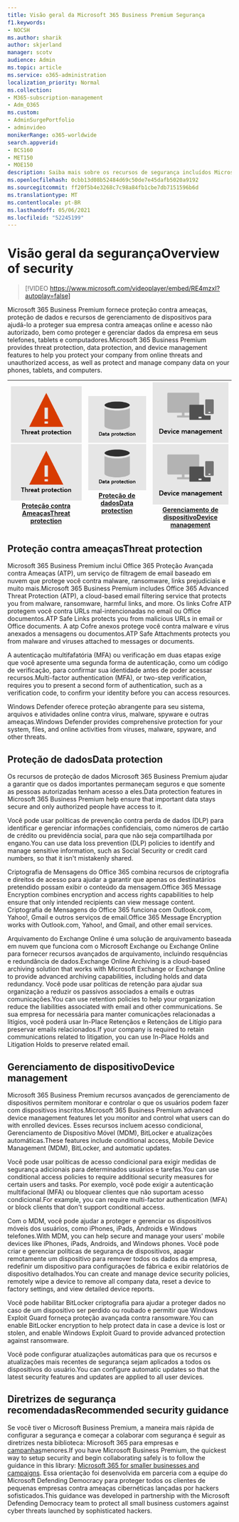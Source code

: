 ```yaml
---
title: Visão geral da Microsoft 365 Business Premium Segurança
f1.keywords:
- NOCSH
ms.author: sharik
author: skjerland
manager: scotv
audience: Admin
ms.topic: article
ms.service: o365-administration
localization_priority: Normal
ms.collection:
- M365-subscription-management
- Adm_O365
ms.custom:
- AdminSurgePortfolio
- adminvideo
monikerRange: o365-worldwide
search.appverid:
- BCS160
- MET150
- MOE150
description: Saiba mais sobre os recursos de segurança incluídos Microsoft 365 para empresas.
ms.openlocfilehash: 0cbb13d08b52484d69c50de7e45dafb5020a9192
ms.sourcegitcommit: ff20f5b4e3268c7c98a84fb1cbe7db7151596b6d
ms.translationtype: MT
ms.contentlocale: pt-BR
ms.lasthandoff: 05/06/2021
ms.locfileid: "52245199"
---
```

# <a name="overview-of-security"></a><span data-ttu-id="d882f-103">Visão geral da segurança</span><span class="sxs-lookup"><span data-stu-id="d882f-103">Overview of security</span></span>

> [!VIDEO https://www.microsoft.com/videoplayer/embed/RE4mzxI?autoplay=false]

<span data-ttu-id="d882f-104">Microsoft 365 Business Premium fornece proteção contra ameaças, proteção de dados e recursos de gerenciamento de dispositivos para ajudá-lo a proteger sua empresa contra ameaças online e acesso não autorizado, bem como proteger e gerenciar dados da empresa em seus telefones, tablets e computadores.</span><span class="sxs-lookup"><span data-stu-id="d882f-104">Microsoft 365 Business Premium provides threat protection, data protection, and device management features to help you protect your company from online threats and unauthorized access, as well as protect and manage company data on your phones, tablets, and computers.</span></span>

|<span data-ttu-id="d882f-105">![Proteção contra ameaças](../media/m365-business-security-threat-protection.png)</span><span class="sxs-lookup"><span data-stu-id="d882f-105">![Threat protection](../media/m365-business-security-threat-protection.png)</span></span><br/>[<span data-ttu-id="d882f-106">Proteção contra Ameaças</span><span class="sxs-lookup"><span data-stu-id="d882f-106">Threat protection</span></span>](#threat-protection)|<span data-ttu-id="d882f-107">![Colaborar com um cliente](../media/m365-business-security-data-protection.png)</span><span class="sxs-lookup"><span data-stu-id="d882f-107">![Collaborate with a client](../media/m365-business-security-data-protection.png)</span></span> <br/>[<span data-ttu-id="d882f-108">Proteção de dados</span><span class="sxs-lookup"><span data-stu-id="d882f-108">Data protection</span></span>](#data-protection) | <span data-ttu-id="d882f-109">![Gerenciamento de dispositivos](../media/m365-business-security-device-management.png)</span><span class="sxs-lookup"><span data-stu-id="d882f-109">![Device management](../media/m365-business-security-device-management.png)</span></span> <br/>[<span data-ttu-id="d882f-110">Gerenciamento de dispositivo</span><span class="sxs-lookup"><span data-stu-id="d882f-110">Device management</span></span>](#device-management) |
|--|--|--|

## <a name="threat-protection"></a><span data-ttu-id="d882f-111">Proteção contra ameaças</span><span class="sxs-lookup"><span data-stu-id="d882f-111">Threat protection</span></span>

<span data-ttu-id="d882f-112">Microsoft 365 Business Premium inclui Office 365 Proteção Avançada contra Ameaças (ATP), um serviço de filtragem de email baseado em nuvem que protege você contra malware, ransomware, links prejudiciais e muito mais.</span><span class="sxs-lookup"><span data-stu-id="d882f-112">Microsoft 365 Business Premium includes Office 365 Advanced Threat Protection (ATP), a cloud-based email filtering service that protects you from malware, ransomware, harmful links, and more.</span></span> <span data-ttu-id="d882f-113">Os links Cofre ATP protegem você contra URLs mal-intencionadas no email ou Office documentos.</span><span class="sxs-lookup"><span data-stu-id="d882f-113">ATP Safe Links protects you from malicious URLs in email or Office documents.</span></span> <span data-ttu-id="d882f-114">A atp Cofre anexos protege você contra malware e vírus anexados a mensagens ou documentos.</span><span class="sxs-lookup"><span data-stu-id="d882f-114">ATP Safe Attachments protects you from malware and viruses attached to messages or documents.</span></span>

<span data-ttu-id="d882f-115">A autenticação multifafatória (MFA) ou verificação em duas etapas exige que você apresente uma segunda forma de autenticação, como um código de verificação, para confirmar sua identidade antes de poder acessar recursos.</span><span class="sxs-lookup"><span data-stu-id="d882f-115">Multi-factor authentication (MFA), or two-step verification, requires you to present a second form of authentication, such as a verification code, to confirm your identity before you can access resources.</span></span>  

<span data-ttu-id="d882f-116">Windows Defender oferece proteção abrangente para seu sistema, arquivos e atividades online contra vírus, malware, spyware e outras ameaças.</span><span class="sxs-lookup"><span data-stu-id="d882f-116">Windows Defender provides comprehensive protection for your system, files, and online activities from viruses, malware, spyware, and other threats.</span></span>

## <a name="data-protection"></a><span data-ttu-id="d882f-117">Proteção de dados</span><span class="sxs-lookup"><span data-stu-id="d882f-117">Data protection</span></span>

<span data-ttu-id="d882f-118">Os recursos de proteção de dados Microsoft 365 Business Premium ajudar a garantir que os dados importantes permaneçam seguros e que somente as pessoas autorizadas tenham acesso a eles.</span><span class="sxs-lookup"><span data-stu-id="d882f-118">Data protection features in Microsoft 365 Business Premium help ensure that important data stays secure and only authorized people have access to it.</span></span>

<span data-ttu-id="d882f-119">Você pode usar políticas de prevenção contra perda de dados (DLP) para identificar e gerenciar informações confidenciais, como números de cartão de crédito ou previdência social, para que não seja compartilhada por engano.</span><span class="sxs-lookup"><span data-stu-id="d882f-119">You can use data loss prevention (DLP) policies to identify and manage sensitive information, such as Social Security or credit card numbers, so that it isn't mistakenly shared.</span></span> 

<span data-ttu-id="d882f-120">Criptografia de Mensagens do Office 365 combina recursos de criptografia e direitos de acesso para ajudar a garantir que apenas os destinatários pretendido possam exibir o conteúdo da mensagem.</span><span class="sxs-lookup"><span data-stu-id="d882f-120">Office 365 Message Encryption combines encryption and access rights capabilities to help ensure that only intended recipients can view message content.</span></span> <span data-ttu-id="d882f-121">Criptografia de Mensagens do Office 365 funciona com Outlook.com, Yahoo!, Gmail e outros serviços de email.</span><span class="sxs-lookup"><span data-stu-id="d882f-121">Office 365 Message Encryption works with Outlook.com, Yahoo!, and Gmail, and other email services.</span></span>

<span data-ttu-id="d882f-122">Arquivamento do Exchange Online é uma solução de arquivamento baseada em nuvem que funciona com o Microsoft Exchange ou Exchange Online para fornecer recursos avançados de arquivamento, incluindo resquências e redundância de dados.</span><span class="sxs-lookup"><span data-stu-id="d882f-122">Exchange Online Archiving is a cloud-based archiving solution that works with Microsoft Exchange or Exchange Online to provide advanced archiving capabilities, including holds and data redundancy.</span></span> <span data-ttu-id="d882f-123">Você pode usar políticas de retenção para ajudar sua organização a reduzir os passivos associados a emails e outras comunicações.</span><span class="sxs-lookup"><span data-stu-id="d882f-123">You can use retention policies to help your organization reduce the liabilities associated with email and other communications.</span></span> <span data-ttu-id="d882f-124">Se sua empresa for necessária para manter comunicações relacionadas a litígios, você poderá usar In-Place Retençãos e Retençãos de Litígio para preservar emails relacionados.</span><span class="sxs-lookup"><span data-stu-id="d882f-124">If your company is required to retain communications related to litigation, you can use In-Place Holds and Litigation Holds to preserve related email.</span></span>

## <a name="device-management"></a><span data-ttu-id="d882f-125">Gerenciamento de dispositivo</span><span class="sxs-lookup"><span data-stu-id="d882f-125">Device management</span></span>

<span data-ttu-id="d882f-126">Microsoft 365 Business Premium recursos avançados de gerenciamento de dispositivos permitem monitorar e controlar o que os usuários podem fazer com dispositivos inscritos.</span><span class="sxs-lookup"><span data-stu-id="d882f-126">Microsoft 365 Business Premium advanced device management features let you monitor and control what users can do with enrolled devices.</span></span> <span data-ttu-id="d882f-127">Esses recursos incluem acesso condicional, Gerenciamento de Dispositivo Móvel (MDM), BitLocker e atualizações automáticas.</span><span class="sxs-lookup"><span data-stu-id="d882f-127">These features include conditional access, Mobile Device Management (MDM), BitLocker, and automatic updates.</span></span>

<span data-ttu-id="d882f-128">Você pode usar políticas de acesso condicional para exigir medidas de segurança adicionais para determinados usuários e tarefas.</span><span class="sxs-lookup"><span data-stu-id="d882f-128">You can use conditional access policies to require additional security measures for certain users and tasks.</span></span> <span data-ttu-id="d882f-129">Por exemplo, você pode exigir a autenticação multifacional (MFA) ou bloquear clientes que não suportam acesso condicional.</span><span class="sxs-lookup"><span data-stu-id="d882f-129">For example, you can require multi-factor authentication (MFA) or block clients that don't support conditional access.</span></span>

<span data-ttu-id="d882f-130">Com o MDM, você pode ajudar a proteger e gerenciar os dispositivos móveis dos usuários, como iPhones, iPads, Androids e Windows telefones.</span><span class="sxs-lookup"><span data-stu-id="d882f-130">With MDM, you can help secure and manage your users' mobile devices like iPhones, iPads, Androids, and Windows phones.</span></span> <span data-ttu-id="d882f-131">Você pode criar e gerenciar políticas de segurança de dispositivos, apagar remotamente um dispositivo para remover todos os dados da empresa, redefinir um dispositivo para configurações de fábrica e exibir relatórios de dispositivo detalhados.</span><span class="sxs-lookup"><span data-stu-id="d882f-131">You can create and manage device security policies, remotely wipe a device to remove all company data, reset a device to factory settings, and view detailed device reports.</span></span> 

<span data-ttu-id="d882f-132">Você pode habilitar BitLocker criptografia para ajudar a proteger dados no caso de um dispositivo ser perdido ou roubado e permitir que Windows Exploit Guard forneça proteção avançada contra ransomware.</span><span class="sxs-lookup"><span data-stu-id="d882f-132">You can enable BitLocker encryption to help protect data in case a device is lost or stolen, and enable Windows Exploit Guard to provide advanced protection against ransomware.</span></span>

<span data-ttu-id="d882f-133">Você pode configurar atualizações automáticas para que os recursos e atualizações mais recentes de segurança sejam aplicados a todos os dispositivos do usuário.</span><span class="sxs-lookup"><span data-stu-id="d882f-133">You can configure automatic updates so that the latest security features and updates are applied to all user devices.</span></span> 

## <a name="recommended-security-guidance"></a><span data-ttu-id="d882f-134">Diretrizes de segurança recomendadas</span><span class="sxs-lookup"><span data-stu-id="d882f-134">Recommended security guidance</span></span>

<span data-ttu-id="d882f-135">Se você tiver o Microsoft Business Premium, a maneira mais rápida de configurar a segurança e começar a colaborar com segurança é seguir as diretrizes nesta biblioteca: Microsoft 365 para empresas e [campanhas](../campaigns/index.md)menores.</span><span class="sxs-lookup"><span data-stu-id="d882f-135">If you have Microsoft Business Premium, the quickest way to setup security and begin collaborating safely is to follow the guidance in this library: [Microsoft 365 for smaller businesses and campaigns](../campaigns/index.md).</span></span> <span data-ttu-id="d882f-136">Essa orientação foi desenvolvida em parceria com a equipe do Microsoft Defending Democracy para proteger todos os clientes de pequenas empresas contra ameaças cibernéticas lançadas por hackers sofisticados.</span><span class="sxs-lookup"><span data-stu-id="d882f-136">This guidance was developed in partnership with the Microsoft Defending Democracy team to protect all small business customers against cyber threats launched by sophisticated hackers.</span></span>